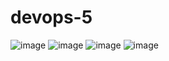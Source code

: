 # devops-5

![image](https://github.com/shiprasuvarna/devops-5/assets/102012006/6ebd0ea4-3b51-4702-a075-816914a1ed27)
![image](https://github.com/shiprasuvarna/devops-5/assets/102012006/710e66c1-cef3-4739-8406-34a8d00bf5da)
![image](https://github.com/shiprasuvarna/devops-5/assets/102012006/f3f0995e-e170-4a53-af76-d7315e077a6a)
![image](https://github.com/shiprasuvarna/devops-5/assets/102012006/56be7c85-51c7-4ade-95b3-9bff105653cb)
